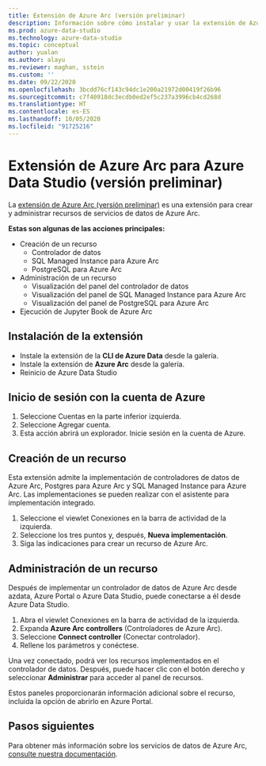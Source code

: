 ```yaml
---
title: Extensión de Azure Arc (versión preliminar)
description: Información sobre cómo instalar y usar la extensión de Azure Arc para probar los servicios de datos de Azure Arc.
ms.prod: azure-data-studio
ms.technology: azure-data-studio
ms.topic: conceptual
author: yualan
ms.author: alayu
ms.reviewer: maghan, sstein
ms.custom: ''
ms.date: 09/22/2020
ms.openlocfilehash: 3bcdd76cf143c94dc1e200a21972d00419f26b96
ms.sourcegitcommit: c7f40918dc3ecdb0ed2ef5c237a3996cb4cd268d
ms.translationtype: HT
ms.contentlocale: es-ES
ms.lasthandoff: 10/05/2020
ms.locfileid: "91725216"
---
```

# <a name="azure-arc-extension-for-azure-data-studio-preview"></a>Extensión de Azure Arc para Azure Data Studio (versión preliminar)

La [extensión de Azure Arc (versión preliminar)](/azure/azure-arc/data/) es una extensión para crear y administrar recursos de servicios de datos de Azure Arc.

**Estas son algunas de las acciones principales:**
- Creación de un recurso
    - Controlador de datos
    - SQL Managed Instance para Azure Arc
    - PostgreSQL para Azure Arc
- Administración de un recurso
    - Visualización del panel del controlador de datos
    - Visualización del panel de SQL Managed Instance para Azure Arc
    - Visualización del panel de PostgreSQL para Azure Arc
- Ejecución de Jupyter Book de Azure Arc

## <a name="install-the-extension"></a>Instalación de la extensión
- Instale la extensión de la **CLI de Azure Data** desde la galería.
- Instale la extensión de **Azure Arc** desde la galería.
- Reinicio de Azure Data Studio

## <a name="sign-in-with-azure-account"></a>Inicio de sesión con la cuenta de Azure
1. Seleccione Cuentas en la parte inferior izquierda.
1. Seleccione Agregar cuenta.
1. Esta acción abrirá un explorador. Inicie sesión en la cuenta de Azure.

## <a name="create-a-resource"></a>Creación de un recurso
Esta extensión admite la implementación de controladores de datos de Azure Arc, Postgres para Azure Arc y SQL Managed Instance para Azure Arc. Las implementaciones se pueden realizar con el asistente para implementación integrado.

1. Seleccione el viewlet Conexiones en la barra de actividad de la izquierda.
1. Seleccione los tres puntos y, después, **Nueva implementación**.
1. Siga las indicaciones para crear un recurso de Azure Arc.

## <a name="manage-a-resource"></a>Administración de un recurso
Después de implementar un controlador de datos de Azure Arc desde azdata, Azure Portal o Azure Data Studio, puede conectarse a él desde Azure Data Studio.

1. Abra el viewlet Conexiones en la barra de actividad de la izquierda.
1. Expanda **Azure Arc controllers** (Controladores de Azure Arc).
1. Seleccione **Connect controller** (Conectar controlador).
1. Rellene los parámetros y conéctese.

Una vez conectado, podrá ver los recursos implementados en el controlador de datos. Después, puede hacer clic con el botón derecho y seleccionar **Administrar** para acceder al panel de recursos.  

Estos paneles proporcionarán información adicional sobre el recurso, incluida la opción de abrirlo en Azure Portal.

## <a name="next-steps"></a>Pasos siguientes
Para obtener más información sobre los servicios de datos de Azure Arc, [consulte nuestra documentación](/azure/azure-arc/data/).